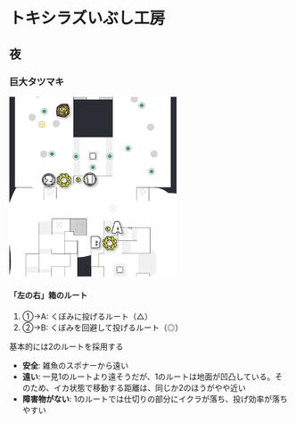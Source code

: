 # トキシラズいぶし工房

## 夜

### 巨大タツマキ

<img src="../img/tokishirazu-tatsumaki.png" width="300px" alt="タツマキ">

#### 「左の右」箱のルート

1. ①→A: くぼみに投げるルート（△）
2. ②→B: くぼみを回避して投げるルート（◎）

基本的には2のルートを採用する

- **安全**: 雑魚のスポナーから遠い
- **遠い**: 一見1のルートより遠そうだが、1のルートは地面が凹凸している。そのため、イカ状態で移動する距離は、同じか2のほうがやや近い
- **障害物がない**: 1のルートでは仕切りの部分にイクラが落ち、投げ効率が落ちやすい
